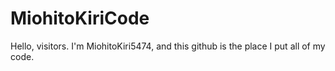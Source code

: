 # MiohitoKiriCode

Hello, visitors.
I'm MiohitoKiri5474, and this github is the place I put all of my code.
